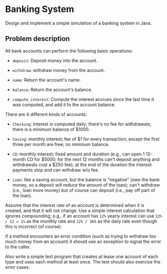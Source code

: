 Banking System
=====================================================================

Design and implement a simple simulation of a banking system in Java.

Problem description
-------------------

All bank accounts can perform the following basic operations:

- `deposit`: Deposit money into the account.

- `withdraw`: withdraw money from the account.

- `name`: Return the account's name.

- `balance`: Return the account's balance.

- `compute_interest`: Compute the interest accrues since the last time it was computed, and add it to the account balance.
  
There are 4 different kinds of accounts:

- `Checking`: interest is computed daily; there's no fee for withdrawals; there is a minimum balance of $1000.
  
- `Saving`: monthly interest; fee of $1 for every transaction, except the first three per month are free; no minimum balance.
  
- `CD`: monthly interest; fixed amount and duration (e.g., can open 1 12-month CD for $5000; for the next 12 months can't deposit anything and withdrawals cost a  $250 fee); at the end of the duration the interest payments stop and can withdraw w/o fee.
  
- `Loan`: like a saving account, but the balance is "negative" (owe the bank money, so a deposit will reduce the amount of the loan); can't withdraw (i.e., loan more money) but of course can deposit (i.e., pay off part of the loan).
  
Assume that the interest rate of an account is determined when it is created, and that it will not change. Use a simple interest calculation that ignores compounding; e.g., if an account has `12%` yearly interest can use `12% / 12 = 1%` as the monthly rate and
`12% / 365` as the daily rate even though this is incorrect (of course).

If a method encounters an error condition (such as trying to withdraw too much money from an account) it should use an exception to signal the error to the caller.

Also write a simple test program that creates at lease one account of each type and uses each method at least once. The test should also exercise the error cases.
